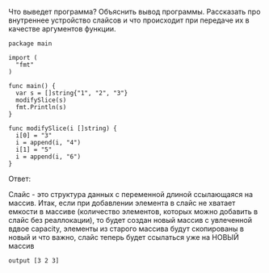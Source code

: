 Что выведет программа? Объяснить вывод программы. 
Рассказать про внутреннее устройство слайсов и что происходит при передаче их в качестве аргументов функции.

```
package main
 
import (
  "fmt"
)
 
func main() {
  var s = []string{"1", "2", "3"}
  modifySlice(s)
  fmt.Println(s)
}
 
func modifySlice(i []string) {
  i[0] = "3"
  i = append(i, "4")
  i[1] = "5"
  i = append(i, "6")
}
```

Ответ:

Слайс - это структура данных с переменной длиной ссылающаяся на массив. 
Итак, если при добавлении элемента в слайс не хватает емкости в массиве (количество элементов, которых можно добавить в слайс без реаллокации),
то будет создан новый массив с увлеченной вдвое capacity, элементы из старого массива будут скопированы в новый и что важно,
слайс теперь будет ссылаться уже на НОВЫЙ массив

```
output [3 2 3]
```